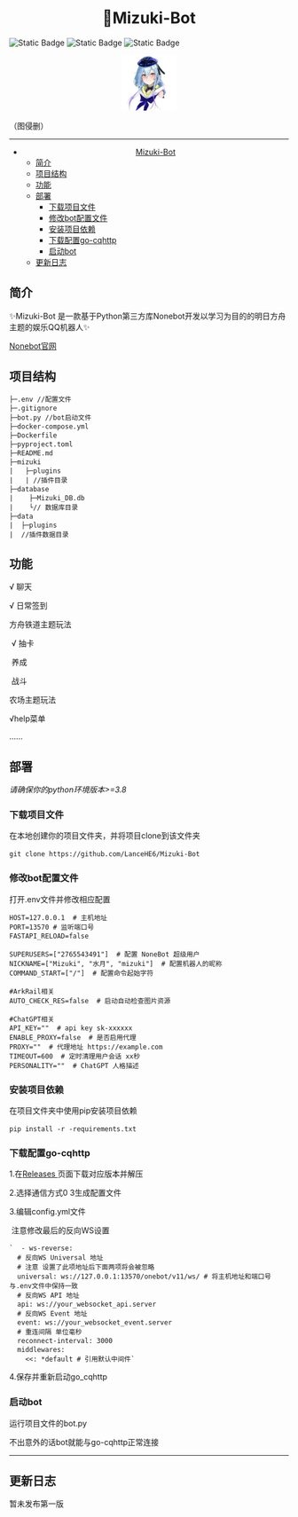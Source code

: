 # <center>🌙Mizuki-Bot</center>

<p align="center">

![Static Badge](https://img.shields.io/badge/Licence-MIT-blue)
![Static Badge](https://img.shields.io/badge/Python-%3E%3D3.8-orange)
![Static Badge](https://img.shields.io/badge/%E6%A1%86%E6%9E%B6-nonebot2-green)

</p>



<div align="center">
<img src="./icon.png" alt="icon" style="zoom:20%;">
</div>




（图侵删）


------




- [<center>Mizuki-Bot</center>](#-center-mizuki-bot--center-)
  * [简介](#span-idjump1-简介-span)
  * [项目结构](#span-idjump2-项目结构-span)
  * [功能](#span-idjump3-功能-span)
  * [部署](#span-idjump4-部署-span)
    + [下载项目文件](#span-idjump4-1-下载项目文件)
    + [修改bot配置文件](#span-idjump4-2-修改bot配置文件)
    + [安装项目依赖](#span-idjump4-3-安装项目依赖)
    + [下载配置go-cqhttp](#span-idjump4-4-下载配置go-cqhttp)
    + [启动bot](#span-idjump4-5-启动bot)
  * [更新日志](#span-idjump5-更新日志-span)



## <span id="jump1">简介</span>

✨Mizuki-Bot 是一款基于Python第三方库Nonebot开发以学习为目的的明日方舟主题的娱乐QQ机器人✨

[Nonebot官网](https://v2.nonebot.dev/)



## <span id="jump2">项目结构</span>

```
├─.env //配置文件
├─.gitignore
├─bot.py //bot启动文件
├─docker-compose.yml
├─Dockerfile
├─pyproject.toml
├─README.md
├─mizuki
|   ├─plugins
|   | //插件目录
├─database
|    ├─Mizuki_DB.db
|    └// 数据库目录
├─data
|  ├─plugins
|  //插件数据目录
```



## <span id="jump3">功能</span>

√ 聊天

√ 日常签到

   方舟铁道主题玩法

  ​		√ 抽卡

​		   养成

​		   战斗

  农场主题玩法



  √help菜单

......



## <span id="jump4">部署</span>

*请确保你的python环境版本>=3.8*

### <span id="jump4-1">下载项目文件

在本地创建你的项目文件夹，并将项目clone到该文件夹

`git clone https://github.com/LanceHE6/Mizuki-Bot`

### <span id="jump4-2">修改bot配置文件

打开.env文件并修改相应配置


```
HOST=127.0.0.1  # 主机地址
PORT=13570 # 监听端口号
FASTAPI_RELOAD=false

SUPERUSERS=["2765543491"]  # 配置 NoneBot 超级用户
NICKNAME=["Mizuki", "水月", "mizuki"]  # 配置机器人的昵称
COMMAND_START=["/"]  # 配置命令起始字符

#ArkRail相关
AUTO_CHECK_RES=false  # 启动自动检查图片资源

#ChatGPT相关
API_KEY=""  # api key sk-xxxxxx
ENABLE_PROXY=false  # 是否启用代理
PROXY=""  # 代理地址 https://example.com
TIMEOUT=600  # 定时清理用户会话 xx秒
PERSONALITY=""  # ChatGPT 人格描述
```

### <span id="jump4-3">安装项目依赖

在项目文件夹中使用pip安装项目依赖

`pip install -r -requirements.txt`

### <span id="jump4-4">下载配置go-cqhttp

1.在[Releases ](https://github.com/Mrs4s/go-cqhttp/releases)页面下载对应版本并解压

2.选择通信方式0 3生成配置文件

3.编辑config.yml文件

​	注意修改最后的反向WS设置

	`  - ws-reverse:
	  # 反向WS Universal 地址
	  # 注意 设置了此项地址后下面两项将会被忽略
	  universal: ws://127.0.0.1:13570/onebot/v11/ws/ # 将主机地址和端口号与.env文件中保持一致
	  # 反向WS API 地址
	  api: ws://your_websocket_api.server
	  # 反向WS Event 地址
	  event: ws://your_websocket_event.server
	  # 重连间隔 单位毫秒
	  reconnect-interval: 3000
	  middlewares:
	    <<: *default # 引用默认中间件`

4.保存并重新启动go_cqhttp

### <span id="jump4-5">启动bot

运行项目文件的bot.py

不出意外的话bot就能与go-cqhttp正常连接

------



## <span id="jump5">更新日志</span>

暂未发布第一版
